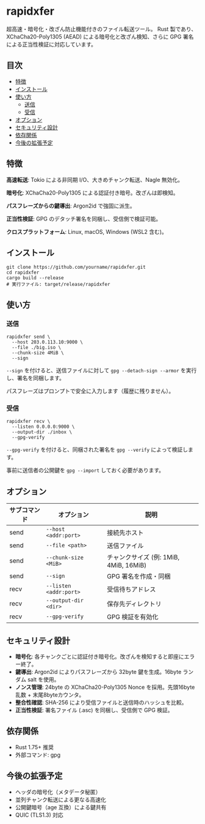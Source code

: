 rapidxfer
===

超高速・暗号化・改ざん防止機能付きのファイル転送ツール。
Rust 製であり、XChaCha20-Poly1305 (AEAD) による暗号化と改ざん検知、さらに GPG 署名による正当性検証に対応しています。

## 目次
- [特徴](#特徴)
- [インストール](#インストール)
- [使い方](#使い方)
    - [送信](#送信)
    - [受信](#受信)
- [オプション](#オプション)
- [セキュリティ設計](#セキュリティ設計)
- [依存関係](#依存関係)
- [今後の拡張予定](#今後の拡張予定)

## 特徴

**高速転送**: Tokio による非同期 I/O、大きめチャンク転送、Nagle 無効化。

**暗号化**: XChaCha20-Poly1305 による認証付き暗号。改ざんは即検知。

**パスフレーズからの鍵導出**: Argon2id で強固に派生。

**正当性検証**: GPG のデタッチ署名を同梱し、受信側で検証可能。

**クロスプラットフォーム**: Linux, macOS, Windows (WSL2 含む)。

## インストール
```
git clone https://github.com/yourname/rapidxfer.git
cd rapidxfer
cargo build --release
# 実行ファイル: target/release/rapidxfer
```

## 使い方
### 送信
```
rapidxfer send \
  --host 203.0.113.10:9000 \
  --file ./big.iso \
  --chunk-size 4MiB \
  --sign
```

`--sign` を付けると、送信ファイルに対して `gpg --detach-sign --armor` を実行し、署名を同梱します。

パスフレーズはプロンプトで安全に入力します（履歴に残りません）。

### 受信
```
rapidxfer recv \
  --listen 0.0.0.0:9000 \
  --output-dir ./inbox \
  --gpg-verify
```

`--gpg-verify` を付けると、同梱された署名を `gpg --verify` によって検証します。

事前に送信者の公開鍵を `gpg --import` しておく必要があります。

## オプション
|サブコマンド	| オプション	| 説明 |
| --- | --- | --- |
|send	| `--host <addr:port>`	|接続先ホスト|
|send	| `--file <path>`	|送信ファイル|
|send	| `--chunk-size <MiB>`	|チャンクサイズ (例: 1MiB, 4MiB, 16MiB)|
|send	| `--sign`	|GPG 署名を作成・同梱|
|recv	| `--listen <addr:port>`	|受信待ちアドレス|
|recv	| `--output-dir <dir>`	|保存先ディレクトリ|
|recv	| `--gpg-verify`	|GPG 検証を有効化|

## セキュリティ設計
* **暗号化**: 各チャンクごとに認証付き暗号化。改ざんを検知すると即座にエラー終了。
* **鍵導出**: Argon2id によりパスフレーズから 32byte 鍵を生成。16byte ランダム salt を使用。
* **ノンス管理**: 24byte の XChaCha20-Poly1305 Nonce を採用。先頭16byte乱数 + 末尾8byteカウンタ。
* **整合性確認**: SHA-256 により受信ファイルと送信時のハッシュを比較。
* **正当性検証**: 署名ファイル (.asc) を同梱し、受信側で GPG 検証。

## 依存関係
* Rust 1.75+ 推奨
* 外部コマンド: gpg

## 今後の拡張予定
* ヘッダの暗号化（メタデータ秘匿）
* 並列チャンク転送による更なる高速化
* 公開鍵暗号（age 互換）による鍵共有
* QUIC (TLS1.3) 対応